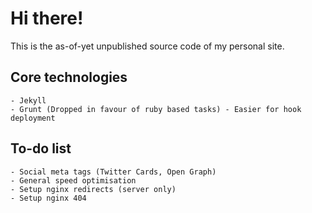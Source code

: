 # Hi there!
This is the as-of-yet unpublished source code of my personal site.

## Core technologies
    - Jekyll
    - Grunt (Dropped in favour of ruby based tasks) - Easier for hook deployment

## To-do list
    - Social meta tags (Twitter Cards, Open Graph)
    - General speed optimisation
    - Setup nginx redirects (server only)
    - Setup nginx 404